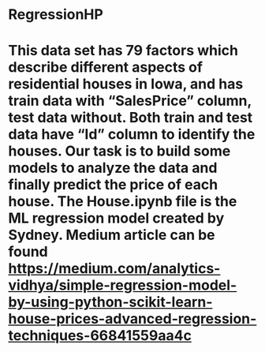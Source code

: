 # RegressionHP
# This data set has 79 factors which describe different aspects of residential houses in Iowa, and has train data with “SalesPrice” column, test data without. Both train and test data have “Id” column to identify the houses. Our task is to build some models to analyze the data and finally predict the price of each house. The House.ipynb file is the ML regression model created by Sydney. Medium article can be found https://medium.com/analytics-vidhya/simple-regression-model-by-using-python-scikit-learn-house-prices-advanced-regression-techniques-66841559aa4c
